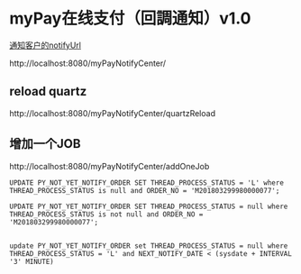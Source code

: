 # myPay在线支付（回調通知）v1.0


[通知客户的notifyUrl](http://192.168.0.21/cg/notifyUrl)

http://localhost:8080/myPayNotifyCenter/

## reload quartz

http://localhost:8080/myPayNotifyCenter/quartzReload

## 增加一个JOB

http://localhost:8080/myPayNotifyCenter/addOneJob


```
UPDATE PY_NOT_YET_NOTIFY_ORDER SET THREAD_PROCESS_STATUS = 'L' where THREAD_PROCESS_STATUS is null and ORDER_NO = 'M201803299980000077';

UPDATE PY_NOT_YET_NOTIFY_ORDER SET THREAD_PROCESS_STATUS = null where THREAD_PROCESS_STATUS is not null and ORDER_NO = 'M201803299980000077';


update PY_NOT_YET_NOTIFY_ORDER set THREAD_PROCESS_STATUS = null where THREAD_PROCESS_STATUS = 'L' and NEXT_NOTIFY_DATE < (sysdate + INTERVAL '3' MINUTE)

```


